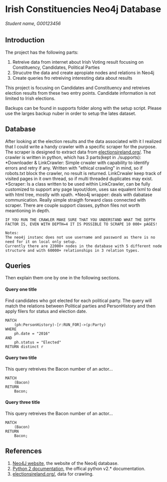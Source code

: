 # Irish Constituencies Neo4j Database
###### Student name, G00123456

## Introduction
The project has the following parts:
1. Retreive data from internet about Irish Voting result focusing on Constituency, Candidates, Political Parties
2. Strucutre the data and create apropiate nodes and relations in Neo4j
3. Create queries fro retreiving interesting data about results

This project is focusing on Candidates and Constituency and retreives election results from these two entry points. Candidate information is not limited to Irish elections.

Backups can be found in supports folder along with the setup script. Please use the larges backup nuber in order to setup the lates dataset.

## Database
After looking at the election results and the data associated with it I realized that I could write a handy crawler with a specific scraper for the purpose. The scraper is designed to extract data from [electionsireland.org/](http://electionsireland.org/).
The crawler is written in python, which has 3 parts(kept in ./supports):
*Downloader & LinkCrawler: Simple crwaler with capability to identify errors and retry if any. Written with "ethical crawling" in mind, so if robots.txt block the crawler, no result is returned. LinkCrwaler keep track of visited pages in it own thread, so if multi threaded duplicates may exist.
*Scraper: Is a class written to be used within LinkCrawler, can be fully customized to support any page layout/dom, uses sax equalent lxml to deal with html tree, mostly with xpath.
*Neo4j wrapper: deals with dabatase communication. Really simple straigth forward class connected with scraper. 
There are couple support classes, python files not worth meantioning in depth.

```
IF YOU RUN THE CRAWLER MAKE SURE THAT YOU UNDERSTAND WHAT THE DEPTH FACTOR IS, EVEN WITH DEPTH=4 IT IS POSSIBLE TO SCRAPE 10 000+ pAGES!

Notes:
The neo4j instanc does not use username and password as there is no need for it on local only setup.
Currently there are 22000+ nodes in the database with 5 different node structure and with 60000+ relationships in 3 relation types.
```


## Queries
Then explain them one by one in the following sections.

#### Query one title
Find candidates who got elected for each political party. The query will match the relations between Political parties and PersonHistory and then apply filers for status and election date.
```cypher
MATCH 
	(ph:PersonHistory)-[r:RUN_FOR]->(p:Party)
WHERE
	ph.date = "2016"
AND
	ph.status = "Elected"
RETURN distinct r
```

#### Query two title
This query retreives the Bacon number of an actor...
```cypher
MATCH
	(Bacon)
RETURN
	Bacon;
```

#### Query three title
This query retreives the Bacon number of an actor...
```cypher
MATCH
	(Bacon)
RETURN
	Bacon;
```

## References
1. [Neo4J website](http://neo4j.com/), the website of the Neo4j database.
2. [Python 2 documentation](https://docs.python.org/2/), the offical python v2.* documentation.
3. [electionsireland.org/](http://electionsireland.org/), data for crawling.
